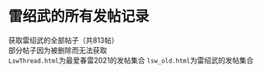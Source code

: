 # 雷绍武的所有发帖记录
获取雷绍武的全部帖子（共813帖）  
部分帖子因为被删除而无法获取  
`LswThread.html`为最爱春雷2021的发帖集合
`lsw_old.html`为雷绍武的发帖集合
